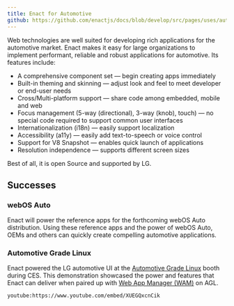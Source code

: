 ```yaml
---
title: Enact for Automotive
github: https://github.com/enactjs/docs/blob/develop/src/pages/uses/automotive/index.md
---
```


Web technologies are well suited for developing rich applications for the automotive market. Enact makes it easy for large organizations to implement performant, reliable and robust applications for automotive. Its features include:

* A comprehensive component set — begin creating apps immediately
* Built-in theming and skinning — adjust look and feel to meet developer or end-user needs
* Cross/Multi-platform support — share code among embedded, mobile and web
* Focus management (5-way (directional), 3-way (knob), touch) — no special code required to support common user interfaces
* Internationalization (i18n) — easily support localization
* Accessibility (a11y) — easily add text-to-speech or voice control
* Support for V8 Snapshot — enables quick launch of applications
* Resolution independence — supports different screen sizes

Best of all, it is open Source and supported by LG.

## Successes

### webOS Auto

Enact will power the reference apps for the forthcoming webOS Auto distribution. Using these reference apps and the power of webOS Auto, OEMs and others can quickly create compelling automotive applications.

### Automotive Grade Linux

Enact powered the LG automotive UI at the [Automotive Grade Linux](https://www.automotivelinux.org/) booth during CES. This demonstration showcased the power and features that Enact can deliver when paired up with [Web App Manager (WAM)](https://github.com/webosose/wam) on AGL.

`youtube:https://www.youtube.com/embed/XUEGQxcnCik`
